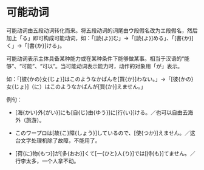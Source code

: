 # 可能动词

可能动词由五段动词转化而来。将五段动词的词尾由ウ段假名改为エ段假名，然后加上「る」即可构成可能动词，如：「[読{よ}]む」→「[読{よ}]める」、「[書{か}]く」→「[書{か}]ける」。

可能动词表示主体具备某种能力或在某种条件下能够做某事。相当于汉语的“能够”、“可能”、“可以”。当可能动词表示能力时，动作的对象用「が」表示。

如：「[彼{かの}女{じょ}]はこのようなかばんを[買{か}]わない。」→「[彼{かの}女{じょ}]（に）はこのようなかばんが[買{か}]えません。」

例句：

- [海{かい}外{がい}]にも[自{じ}由{ゆう}]に[行{い}]ける。／也可以自由去海外（旅游）。

- このワープロは[故{こ}障{しょう}]しているので、[使{つか}]えません。／这台文字处理机除了故障，不能用了。

- [荷{に}物{もつ}]が[多{おお}]くて[一{ひと}人{り}]では[持{も}]てません。／行李太多，一个人拿不动。

